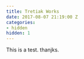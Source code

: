 ```yaml
---
title: Tretiak Works
date: 2017-08-07 21:19:00 Z
categories:
- hidden
hidden: 1
---
```


This is a test. thanjks. 